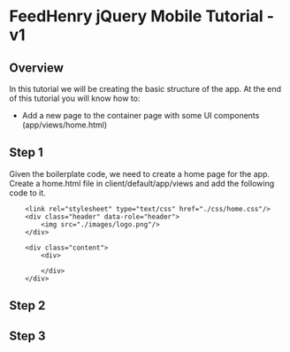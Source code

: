 # FeedHenry jQuery Mobile Tutorial - v1

## Overview
In this tutorial we will be creating the basic structure of the app. At the end of this tutorial you will know how to:

* Add a new page to the container page with some UI components (app/views/home.html)

## Step 1
Given the boilerplate code, we need to create a home page for the app. Create a home.html file in client/default/app/views
and add the following code to it.

		<link rel="stylesheet" type="text/css" href="./css/home.css"/>
		<div class="header" data-role="header">
			<img src="./images/logo.png"/>
		</div>

		<div class="content">
			<div>
				
			</div>
		</div>


## Step 2


## Step 3

